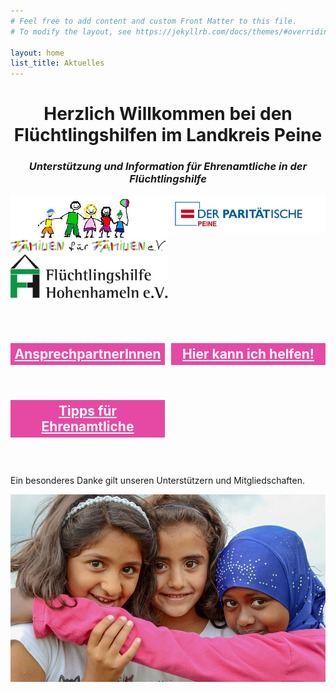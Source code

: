 ```yaml
---
# Feel free to add content and custom Front Matter to this file.
# To modify the layout, see https://jekyllrb.com/docs/themes/#overriding-theme-defaults

layout: home
list_title: Aktuelles
---
```


<h1 style="text-align: center">Herzlich Willkommen bei den Flüchtlingshilfen im Landkreis Peine</h1>
<h3 style="text-align: center; font-style: italic">Unterstützung und Information für Ehrenamtliche in der Flüchtlingshilfe</h3>

<div style="display: grid; grid-template-columns: repeat(auto-fit, minmax(230px, 1fr)); margin-bottom: 3em">
    <img src="assets/images/logo_fff.jpg" alt="Familien für Familien">
    <img src="assets/images/paritaetische-peine.jpg" alt="Paritätische Peine">
    <img src="assets/images/logo-fluechtlingshilfe-hohenhammelln.png" alt="Flüchtlingshilfe Hohenhameln">
</div>

<div style="display: grid; grid-template-columns: repeat(auto-fit, minmax(230px, 1fr)); margin-bottom: 3em; gap: 10px;">
    <h2 style="text-align: center; background-color: #e649a4; padding: 5px;"><a style="color: white;" href="/ansprechpartner-innen">AnsprechpartnerInnen</a></h2>
    <h2 style="text-align: center; background-color: #e649a4; padding: 5px;"><a style="color: white;" href="/hier-kann-ich-helfen">Hier kann ich helfen!</a></h2>
    <h2 style="text-align: center; background-color: #e649a4; padding: 5px;"><a style="color: white;" href="/tipps-f%25C3%25BCr-ehrenamtliche">Tipps für Ehrenamtliche</a></h2>
</div>

<p>Ein besonderes Danke gilt unseren Unterstützern und Mitgliedschaften.</p>

<img src="/assets/images/kinder.jpg" style="height: 300px; width: 100%; object-fit: cover;">